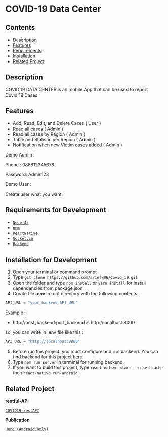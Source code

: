 # COVID-19 Data Center

## Contents

- [Description](#description)
- [Features](#features)
- [Requirements](#requirements-for-development)
- [Installation](#installation-for-development)
- [Related Project](#related-project)

## Description

COVID 19 DATA CENTER is an mobile App that can be used to report Covid'19 Cases.

## Features

- Add, Read, Edit, and Delete Cases ( User )
- Read all cases ( Admin )
- Read all cases by Region ( Admin )
- Table and Statistic per Region ( Admin )
- Notification when new Victim cases added ( Admin )

Demo Admin : 

Phone : 088812345678

Password: Admin123

Demo User : 

Create user what you want.

## Requirements for Development

- [`Node Js`](https://nodejs.org/en/)
- [`npm`](https://www.npmjs.com/get-npm)
- [`ReactNative`](https://reactnative.dev/)
- [`Socket.io`](https://socket.io/)
- [`Backend`](https://github.com/ariefw96/firebase_covid)


## Installation for Development

1. Open your terminal or command prompt
2. Type `git clone https://github.com/ariefw96/Covid_19.git`
3. Open the folder and type `npm install` or `yarn install` for install dependencies from package.json
4. Create file **_.env_** in root directory with the following contents :

```bash
API_URL = "your_backend_API_URL"
```

Example :

- http://host_backend:port_backend is http://localhost:8000

so, you can write in .env file like this :

```bash
API_URL = "http://localhost:8000"
```

5. Before run this project, you must configure and run backend. You can find backend for this project [here](https://github.com/ariefw96/firebase_covid)
6. Type `npm run server` in terminal for running backend.
7. If you want to build this project, type `react-native start --reset-cache` then `react-native run-android`.

## Related Project

**restful-API**

[`COVID19-restAPI`](https://github.com/ariefw96/firebase_covid)

**Publication**

[`Here (Android Only)`](https://drive.google.com/drive/u/0/folders/1sPudkkBfE2QGUQwirk0U4YxK5RS7HkQp)



